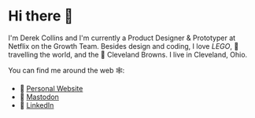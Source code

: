 # Hi there 👋

I'm Derek Collins and I'm currently a Product Designer & Prototyper at Netflix on the Growth Team. Besides design and coding, I love *LEGO*, 🎒travelling the world, and the 🏈 Cleveland Browns. I live in Cleveland, Ohio.

You can find me around the web 🕸:

* 📓 [Personal Website](https://derekpcollins.com)
* 🦣 [Mastodon](https://mastodon.design/@derek)
* 💼 [LinkedIn](https://www.linkedin.com/in/derekpcollins)
